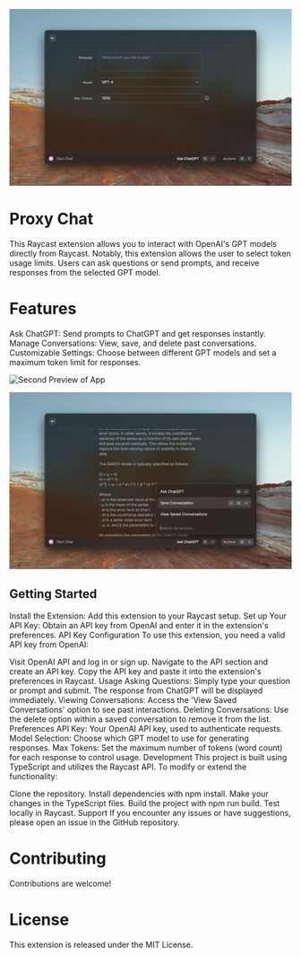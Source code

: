 ![First Preview of App](metadata/chat-1.png)
# Proxy Chat
This Raycast extension allows you to interact with OpenAI's GPT models directly from Raycast. Notably, this extension allows the user to select token usage limits. Users can ask questions or send prompts, and receive responses from the selected GPT model.

# Features
Ask ChatGPT: Send prompts to ChatGPT and get responses instantly.
Manage Conversations: View, save, and delete past conversations.
Customizable Settings: Choose between different GPT models and set a maximum token limit for responses.

![Second Preview of App](metadata/chat-2.png)

![Third Preview of App](metadata/chat-3.png)

## Getting Started
Install the Extension: Add this extension to your Raycast setup.
Set up Your API Key: Obtain an API key from OpenAI and enter it in the extension's preferences.
API Key Configuration
To use this extension, you need a valid API key from OpenAI:

Visit OpenAI API and log in or sign up.
Navigate to the API section and create an API key.
Copy the API key and paste it into the extension's preferences in Raycast.
Usage
Asking Questions: Simply type your question or prompt and submit. The response from ChatGPT will be displayed immediately.
Viewing Conversations: Access the 'View Saved Conversations' option to see past interactions.
Deleting Conversations: Use the delete option within a saved conversation to remove it from the list.
Preferences
API Key: Your OpenAI API key, used to authenticate requests.
Model Selection: Choose which GPT model to use for generating responses.
Max Tokens: Set the maximum number of tokens (word count) for each response to control usage.
Development
This project is built using TypeScript and utilizes the Raycast API. To modify or extend the functionality:

Clone the repository.
Install dependencies with npm install.
Make your changes in the TypeScript files.
Build the project with npm run build.
Test locally in Raycast.
Support
If you encounter any issues or have suggestions, please open an issue in the GitHub repository.

# Contributing
Contributions are welcome!

# License
This extension is released under the MIT License.

